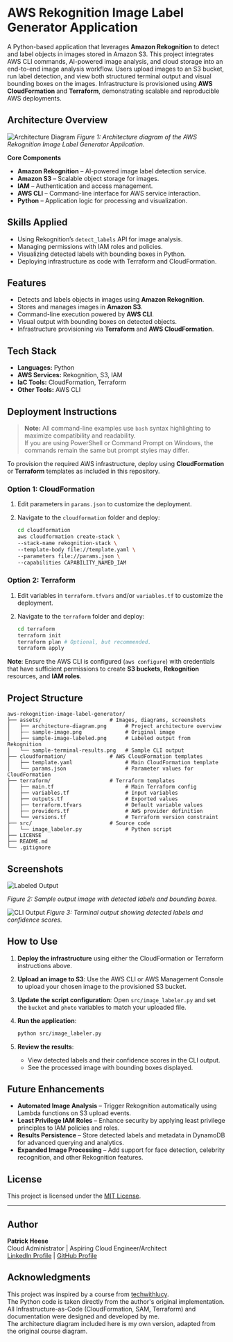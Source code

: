 # AWS Rekognition Image Label Generator Application
A Python-based application that leverages **Amazon Rekognition** to detect and label objects in images stored in Amazon S3. This project integrates AWS CLI commands, AI-powered image analysis, and cloud storage into an end-to-end image analysis workflow. Users upload images to an S3 bucket, run label detection, and view both structured terminal output and visual bounding boxes on the images. Infrastructure is provisioned using **AWS CloudFormation** and **Terraform**, demonstrating scalable and reproducible AWS deployments.

## Architecture Overview
![Architecture Diagram](assets/architecture-diagram.png)
*Figure 1: Architecture diagram of the AWS Rekognition Image Label Generator Application.*

**Core Components**  
- **Amazon Rekognition** – AI-powered image label detection service.  
- **Amazon S3** – Scalable object storage for images.  
- **IAM** – Authentication and access management.  
- **AWS CLI** – Command-line interface for AWS service interaction.  
- **Python** – Application logic for processing and visualization.

## Skills Applied
- Using Rekognition’s `detect_labels` API for image analysis.
- Managing permissions with IAM roles and policies.
- Visualizing detected labels with bounding boxes in Python.
- Deploying infrastructure as code with Terraform and CloudFormation.

## Features
- Detects and labels objects in images using **Amazon Rekognition**.  
- Stores and manages images in **Amazon S3**.  
- Command-line execution powered by **AWS CLI**.  
- Visual output with bounding boxes on detected objects.  
- Infrastructure provisioning via **Terraform** and **AWS CloudFormation**.

## Tech Stack
- **Languages:** Python
- **AWS Services:** Rekognition, S3, IAM
- **IaC Tools:** CloudFormation, Terraform
- **Other Tools:** AWS CLI

## Deployment Instructions
> **Note:** All command-line examples use `bash` syntax highlighting to maximize compatibility and readability.  
> If you are using PowerShell or Command Prompt on Windows, the commands remain the same but prompt styles may differ.

To provision the required AWS infrastructure, deploy using **CloudFormation** or **Terraform** templates as included in this repository.

### Option 1: **CloudFormation**
1. Edit parameters in `params.json` to customize the deployment.

2. Navigate to the `cloudformation` folder and deploy:
   ```bash
   cd cloudformation
   aws cloudformation create-stack \
   --stack-name rekognition-stack \
   --template-body file://template.yaml \
   --parameters file://params.json \
   --capabilities CAPABILITY_NAMED_IAM
   ```

### Option 2: **Terraform**
1. Edit variables in `terraform.tfvars` and/or `variables.tf` to customize the deployment.

2. Navigate to the `terraform` folder and deploy:
   ```bash
   cd terraform
   terraform init
   terraform plan # Optional, but recommended.
   terraform apply
   ```

**Note**: Ensure the AWS CLI is configured (`aws configure`) with credentials that have sufficient permissions to create **S3 buckets**, **Rekognition** resources, and **IAM roles**.

## Project Structure
```plaintext
aws-rekognition-image-label-generator/
├── assets/                      # Images, diagrams, screenshots
│   ├── architecture-diagram.png      # Project architecture overview
│   ├── sample-image.png              # Original image
│   ├── sample-image-labeled.png      # Labeled output from Rekognition
│   └── sample-terminal-results.png   # Sample CLI output
├── cloudformation/              # AWS CloudFormation templates
│   ├── template.yaml                 # Main CloudFormation template
│   └── params.json                   # Parameter values for CloudFormation
├── terraform/                   # Terraform templates
│   ├── main.tf                       # Main Terraform config
│   ├── variables.tf                  # Input variables
│   ├── outputs.tf					  # Exported values
│   ├── terraform.tfvars              # Default variable values
│   ├── providers.tf			      # AWS provider definition
│   └── versions.tf					  # Terraform version constraint
├── src/                         # Source code
│   └── image_labeler.py              # Python script
├── LICENSE                      
├── README.md                   
└── .gitignore                 
```

## Screenshots
![Labeled Output](assets/sample-image-labeled.png)

*Figure 2: Sample output image with detected labels and bounding boxes.*

![CLI Output](assets/sample-terminalresults.png)
*Figure 3: Terminal output showing detected labels and confidence scores.*

## How to Use
1. **Deploy the infrastructure** using either the CloudFormation or Terraform instructions above.

2. **Upload an image to S3**: Use the AWS CLI or AWS Management Console to upload your chosen image to the provisioned S3 bucket.

3. **Update the script configuration**: Open `src/image_labeler.py` and set the `bucket` and `photo` variables to match your uploaded file.

4. **Run the application**:
   ```bash
   python src/image_labeler.py
   ```
   
5. **Review the results**:
   - View detected labels and their confidence scores in the CLI output.
   - See the processed image with bounding boxes displayed.

## Future Enhancements
- **Automated Image Analysis** – Trigger Rekognition automatically using Lambda functions on S3 upload events.
- **Least Privilege IAM Roles** – Enhance security by applying least privilege principles to IAM policies and roles.
- **Results Persistence** – Store detected labels and metadata in DynamoDB for advanced querying and analytics.
- **Expanded Image Processing** – Add support for face detection, celebrity recognition, and other Rekognition features.

## License
This project is licensed under the [MIT License](LICENSE).

---

## Author
**Patrick Heese**  
Cloud Administrator | Aspiring Cloud Engineer/Architect  
[LinkedIn Profile](https://www.linkedin.com/in/patrick-heese/) | [GitHub Profile](https://github.com/patrick-heese)

## Acknowledgments
This project was inspired by a course from [techwithlucy](https://github.com/techwithlucy).  
The Python code is taken directly from the author's original implementation.  
All Infrastructure-as-Code (CloudFormation, SAM, Terraform) and documentation were designed and developed by me.  
The architecture diagram included here is my own version, adapted from the original course diagram.  
